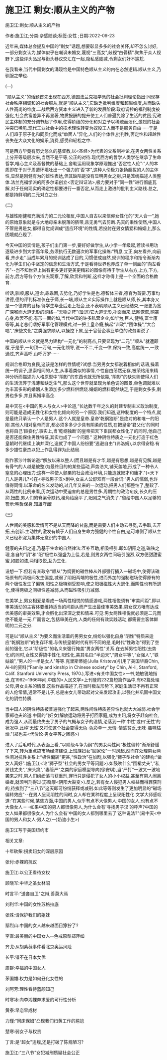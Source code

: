 # 施卫江  剩女:顺从主义的产物

施卫江:剩女:顺从主义的产物

作者:施卫江;分类:杂感随谈;标签:女性 ;日期:2022-09-23

近年来,媒体总会提及中国的“剩女"话题,想要彰显多多的社会关怀,却不怎么讨好,一部分剩女认为,媒体似乎在嘲讽未婚女,蔑视“三高女",歧视“白骨精".聚焦于众人视野下,这些评头品足与街头巷议交汇在一起,隐私感陡减,令剩女们好不尴尬.

在我看来,当代中国剩女的涌现恰是中国特色顺从主义的内在必然逻辑.顺从主义,乃驯服之举也.

(一)

“顺从主义"的话题首先出现在西方,德国法兰克福学派的社会批判理论指出:同现存社会秩序相调和的社会服从,就是“顺从主义",它缺乏批判维度和超越维度,从而缺失人性高尚的维度.二战后西方资本主义进入了新的发展阶段:政府调控的福利制度被强化,社会贫富差异不再显著,物质报酬的提升使工人们普遍免除了生活的贫困;宪政民主体制的充分调节起了作用,使得阶级的分化和对立予以稀疏而淡化,激烈的社会冲突已稀见.现代工业社会中的技术理性转变为奴役工人而不是服务自由······于是人们趋于原子化和同质化而成“单面人"异化,人们的个体性,批判性,否定性和超越性丧失在大众文化的娱乐,消费,感受和轻松之中.

可是西方毕竟有历史悠久的基督教,以<圣经>为代表的父系制神论,在男女两性关系上分开等级层次来,当然不是平等,公正的对待.现代西方的哲学人类学在继承了生命哲学,唯心主义及基督教的基础上,舍勒运用现象学原理推出“否定性人伦":“人的本质即在于对于周遭环境吐出一个强力的'否’字",这种人伦极力张扬超拔的人的主体性,显然是刚健有为的雄性表达,但其缺陷是没有显明男女之别,只是笼统描述人类整体.法兰克福学派的阿多尔诺创立<否定辩证法>,极力要对于“同一性"进行彻底瓦解,对于任何现实的确定性都要进行一番否定,从而走上激进的批判主义路线.总之,都是持鲜明的二元对立之分.

(二)

与雄性刚健和充满活力的二元论相反,中国人自古以来信仰女性化的“天人合一",她的原始意象就是与大地母亲未脱落的脐带,且无勇气去剪断.先天的秉性使然,中国人不管是男是女,都得自觉规训成“适应环境"的性情,若投射在男女情爱和婚姻上,那么困境就凸现了.

今天中国的实情是,孩子们出门第一步,要好好做学生,从小学一年级起,若读书用功逐级进步到大学高年级,务须执行无数遍次的军事化操练:“稍息,立正,向左看齐,向前看,齐步走".当成年累月的规训达成了目的,习惯便成自然,规训的程序和指令渐渐内化为学生们心中坚定的信念和生活方式,于是看待世界也养成了单一侧面的“向左看齐"--岂不知世界上尚有更多更好更美更精彩的图像有待于学生从右方,上方,下方,前方,后方等各个方位去观察,了解,欣赏和判断,这样才称得上是一个全面的合格教育.

听话,驯顺,服从,遵命,乖乖囡,去势化,乃好学生是也.德智体三者,德育为首要.万事均讲德,德的评判标准仅在于师,长一端,顺从主义实际操作上就是顺从师,长,其本身又是一个德育的目标.待学生毕业后走上社会,还不表明顺从主义已经结束,一张更为宽广深喉而大道无形的网络--“无物之阵"(鲁迅)它大道无形,扑面而来,法网恢恢,网罩心身,欲罢不能.有形一面的如,当代中国的许多私营企业,如华为,巨人,健特,富士康等等,其老总们嗜好军事化管理模式,过一把土皇帝瘾,搞起“训政",“团体操",“大合唱",“床垫文化"之类强求顺从,以操控下属,至于官营企事业单位的政务甭说了.

中国的顺从主义就是尽力建构“一元化"的制高点,只要显现为“二元",“顺从"就遭颠覆,于是乎,一句顶一万句,一元化领导,说一不二,千变一律,保持一致,高度统一,一致通过,齐声高呼,山呼万岁······

规训合格即为良民,这该是怎样的性情呢?试想:当男男女女都说着相似的话语,操着统一的调子,思索相同的人生,从事着类似的事情,个性自由荡然无存,被荣格用来精神分析而描述为人格原型中“阴影"的东西也就无所依靠,“阴影"的缺失则使得人们的生活流弊于浅薄和缺乏生气,那么这个世界就呈现为单色调的图景,单色调就难以为丰富多彩的婚姻人生添加多少燃料供燃烧.婚姻的燃料既然缺乏,于是剩女多多,剩男也多多,并且离婚率高企.

易中天在<中国的男人与女人>中论道,“长达数千年之久的封建专制主义政治制度,则可能是造成无性化和女性化倾向的另一个原因.我们知道,这种制度的一个特点,就是最终只承认一个人是男人.这个人就是皇帝.皇帝'乾纲独断’,是绝对的和唯一的阳刚.其他人相对皇帝而言,都必须多多少少具有阴柔的性质,在把皇帝'君父化’的同时也将自己'臣妾化’.事实上,当'乾纲独断’的皇帝把天下臣民都女性化了的同时,他自己是否还能保住男性特征,其实也成了一个问题." 这种阴性特质之一元化打造于红色皇朝时代继续上演并深化,造就了中国人纷纷要“逃避自由"(弗洛姆),以求得安稳.有多少雄性豪杰以犯上作乱得罪为此结局.

剧作家沙叶新论道:“解放以来以整人(而且越是有才华,越是有思想,越是有见解,越是有骨气的人越是被整)为最终目的的某些运动,声势浩大,铺天盖地,形成了一种令人窒息的心理压力;这样一种使人颤栗的社会政治环境,只能造就奴才和庸才."(<天下几人是男儿?>)在<寻找男子汉>剧中,女主人公舒欢有一段台词:“男人的懦弱,也许值得同情.以革命的名义发动的,过几年又来的一次运动,把男人们都整怕了,整软了.从两性的比例来看,历次运动中受迫害的总是男性多.周期性的政治疟疾,长久的压抑,扭曲,男人们的脊梁骨缺钙,棱角给磨平了,阳刚之气消失了."留给中国人以足够的警示:明哲保身,知雄守雌!

(三)

人世间的美感和爱情可不是从天而降的甘露,而是需要人们主动去寻觅,去争取,去开拓,去创新.主动性的激发有赖于人们自身生命力强健的个性自由,这可难倒了顺从主义已经积淀为集体无意识的中国人.

健康的夫妇之道,乃基于生命的自然律法:互补互助,相吸相引.即如阴阳之道,磁铁之理,各自的“阴"和“阳"极性以强盛为上佳,若是,则男女两性间吸引强烈,双方便甜甜蜜蜜,如胶如漆,两相取悦,互为生化.

设想一下:但若有某政令“顺从"为纲要的磁性棒从外部强行插入一磁场中,使得该磁场原有的两极间发生偏差,减弱了阴阳两端的极性,进而外加的强制磁场使得原有的两个极性发生了偏转,阳性之极特别受影响,使之阳极磁性大大退化,而阴性也有所退化,使得两极之间极性差减弱,从而磁性吸引力减弱.

在美学上,男女相爱是看成一场两性相悦的情感游戏,两性相悦须有“审美间距",即以审美活动的主客体要维持适当的间距从而产生出最佳审美效果.男女双方唯有达成优美感的审美效果,才会孵化出深深之爱和情来.可见:男女两性相悦就必须是二元而绝不能是一元.广而言之,包括审美在内,人类的任何有效实践活动,都需要主客体鲜明的二元之分.

可是以“顺从主义"为要义而生活着的男男女女,纷纷以强化自身“阴性"特质来适应“乾纲独断"的生存环境.与传统皇朝时代有所不同的是,毛时代“性政治"得到了空前的强化,它以“阶级性"的名义来强行掩盖“男女两性"关系.在去掉男性阳性(去势化)的同时,女性又得搞中性化,阳性化,美其名曰:“半边天",“男女平等",“女强人",“铁姑娘",“男人的一半是女人"等等.克里斯蒂娃(Julia Kristeva)引用了美国华裔Chin, Ai-li的资料(“Family and kinship in Chinese society" by Chin, Ai-li, Stanford, Calif. Stanford University Press, 1970.),写进<有关中国女性>一书,她敏锐地指出,在1962~1966年间,中国的<人民文学>上刊登的232篇短篇作品中,有62篇处理父母,男女关系的情景.这些作品描述了,在当时极左形势下,家庭生活已不再有正常的人伦常情,通常不是儿子,总是由女儿带动起对父亲发起攻击,以强化并巩固中国文化的阴性特质.

当中国人的阴性特质被普遍强化了起来,两性间性特质差异性也就大大减弱.社会学家郑也夫论道:中国的“(妇女)解放运动将男子打回家庭,成为主妇,将女子赶向社会,成为强人,从而最终失去了男子的气概与女子的温情,沦落到一种'中性’或曰'无性’的状况中.此种'无性’又将使这个社会变得无色-色彩单一,无情-情感贫乏,无味-趣味枯燥."(郑也夫<代价论·男女平等之困惑>)

进入了后毛时代,从表面上看,“以阶级斗争为纲"的男女两性间“极性偏转"渐渐舒缓了下来,转为重点搞市场经济建设,上班族妇女“回家论"一时风起,然而在处理男女两性间对抗性关系上“极性偏转"更甚,“性政治"在加剧,以强化“狮子型社会"的建构:“做女人真好".(施卫江<论“狮子型"社会的男女平等问题>).如鼓吹什么“围裙丈夫",“私房钱丈夫",“床头跪",“妻管严"之类的家庭模型导向(徐安琪),当“严打"一波又一波地袭来之时,男人们纷纷落马获重刑,罪行只是侵犯了女人的小小权益,甚至有男人闹离婚者,就须判刑得过(苏晓康<阴阳大裂变>).反之,若有女人侵犯男人权益而得罪获刑的,待挨到了“三八节"这天即可纷纷获释或减刑.如此等等则发生了更加明显的“磁场偏转效应"--在男人呈现阴性的同时,女人却在某种程度上呈现阳性化.文学大师感叹道:“在某些时候,某些方面,中国的男人,似乎有点不大像男人;中国的女人,也有点不大像女人······如果中国的男人都很像男人,为什么会有'寻找男子汉’的呼声?中国的女人如果都很像女人,为什么会有'中国的女人都到哪里去了’这种说法?"(易中天<中国的男人和女人·男人之(一)奶油小生>)

施卫江写于美国纽约市



相关文章:

十年砍柴:拐卖妇女的深层原因

张付:赤裸的抗议

施卫江:以公正看待女权

顾晓军:中华之圣女林昭

时言平:“送套自卫"之辩,善莫大焉

刘利华:中国的女性苏格拉底

张殊:请保护我们的姐妹

鄢烈山:中国的女人越来越面目狰狞了?

李直:最美丽的中国女人--色戒原型郑萍如

齐戈:从胡紫薇事件看北京奥运风险

长平:错不在日本女优

周群:幸福的中国女人

茅国雄:权力是如何丑化女性的

刘阿芳:理性看待蓝颜知己

时寒冰:向李湘裸奔求爱的可行性分析

黄泰:早恋早成材

力瑾:“同床保姆"凸现我们扫黄工作的尴尬

楚寒:弱女子与权贵

丁言:是“超女"违规,还是打破了陈规陋习?

施卫江:“三八节"女犯减刑质疑社会公正